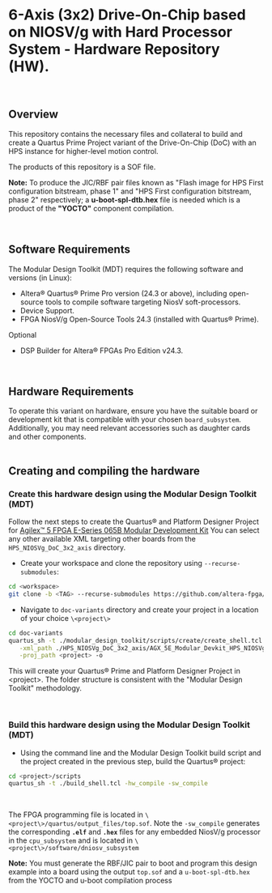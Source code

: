 # 6-Axis (3x2) Drive-On-Chip based on NIOSV/g with Hard Processor System - Hardware Repository (**HW**).
<br>

## Overview

This repository contains the necessary files and collateral to build and create a Quartus Prime Project variant of the
Drive-On-Chip (DoC) with an HPS instance for higher-level motion control.

The products of this repository is a SOF file.

**Note:** To produce the JIC/RBF pair files known as "Flash image for HPS First configuration bitstream, phase 1" and
"HPS First configuration bitstream, phase 2" respectively; a **u-boot-spl-dtb.hex** file is needed which is a product of
the **"YOCTO"** component compilation.

<br>

## Software Requirements

The Modular Design Toolkit (MDT) requires the following software and versions (in Linux):

* Altera® Quartus® Prime Pro version (24.3 or above), including open-source tools to
  compile software targeting NiosV soft-processors.
* Device Support.
* FPGA NiosV/g Open-Source Tools 24.3 (installed with Quartus® Prime).

Optional

* DSP Builder for Altera® FPGAs Pro Edition v24.3.

<br>

## Hardware Requirements

To operate this variant on hardware, ensure you have the suitable board or development kit that is
compatible with your chosen `board_subsystem`. Additionally, you may need relevant accessories such as
daughter cards and other components.
<br>
<br>

## Creating and compiling the hardware

### Create this hardware design using the Modular Design Toolkit (MDT)

Follow the next steps to create the Quartus® and Platform Designer Project for
[Agilex™ 5 FPGA E-Series 065B Modular Development Kit](https://www.intel.com/content/www/us/en/products/details/fpga/development-kits/agilex/a5e065b-modular.html)
You can select any other available XML targeting other boards from the `HPS_NIOSVg_DoC_3x2_axis` directory.

* Create your workspace and clone the repository using `--recurse-submodules`:

```bash
cd <workspace> 
git clone -b <TAG> --recurse-submodules https://github.com/altera-fpga/agilex-ed-drive-on-chip.git doc-variants
```

* Navigate to `doc-variants` directory and create your project in a location of your choice `\<project\>`

```bash
cd doc-variants
quartus_sh -t ./modular_design_toolkit/scripts/create/create_shell.tcl \
   -xml_path ./HPS_NIOSVg_DoC_3x2_axis/AGX_5E_Modular_Devkit_HPS_NIOSVg_DoC_3x2_axis.xml \
   -proj_path <project> -o
```

This will create your Quartus® Prime and Platform Designer Project in \<project>. The folder structure is consistent
with the "Modular Design Toolkit" methodology.

<br>

### Build this hardware design using the Modular Design Toolkit (MDT)

* Using the command line and the Modular Design Toolkit build script and the project created in the previous step,
  build the Quartus® project:

```bash
cd <project>/scripts 
quartus_sh -t ./build_shell.tcl -hw_compile -sw_compile
```

<br>

The FPGA programming file is located in `\<project\>/quartus/output_files/top.sof`. Note the `-sw_compile`
generates the corresponding **`.elf`** and **`.hex`** files for any embedded NiosV/g processor in the
`cpu_subsystem` and is located in `\<project\>/software/dniosv_subsystem`

**Note:** You must generate the RBF/JIC pair to boot and program this design example into a board
using the output `top.sof` and a `u-boot-spl-dtb.hex` from the YOCTO and u-boot compilation process

<br>
